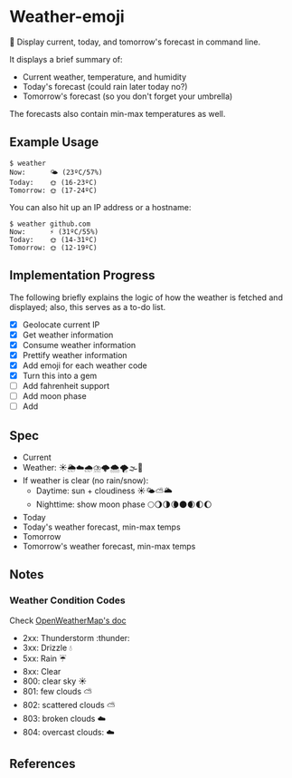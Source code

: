 # Weather-emoji
​:gem:​ Display current, today, and tomorrow's forecast in command line.

It displays a brief summary of:
- Current weather, temperature, and humidity
- Today's forecast (could rain later today no?)
- Tomorrow's forecast (so you don't forget your umbrella)

The forecasts also contain min-max temperatures as well.

## Example Usage

```shell
$ weather
Now:      🌤 (23ºC/57%)
Today:    🌞 (16-23ºC)
Tomorrow: 🌞 (17-24ºC)
```

You can also hit up an IP address or a hostname:

```shell
$ weather github.com
Now:      ⚡ (31ºC/55%)
Today:    🌞 (14-31ºC)
Tomorrow: 🌞 (12-19ºC)
```

## Implementation Progress

The following briefly explains the logic of how the weather is fetched and displayed; also, this serves as a to-do list.

- [x] Geolocate current IP
- [x] Get weather information
- [x] Consume weather information
- [x] Prettify weather information
- [x] Add emoji for each weather code
- [x] Turn this into a gem
- [ ] Add fahrenheit support
- [ ] Add moon phase
- [ ] Add

## Spec

- Current
- Weather: ☀️🌦☁️🌧⛈🌩🌨🌪🌫🌊
- If weather is clear (no rain/snow):
  - Daytime: sun + cloudiness ☀️🌤⛅️🌥
  - Nighttime: show moon phase 🌕🌖🌗🌘🌑🌒🌓🌔
- Today
- Today's weather forecast, min-max temps
- Tomorrow
- Tomorrow's weather forecast, min-max temps

## Notes

### Weather Condition Codes

Check [OpenWeatherMap's doc](https://openweathermap.org/weather-conditions)
- 2xx: Thunderstorm :thunder:
- 3xx: Drizzle :droplet:
- 5xx: Rain ​:umbrella:​
- 8xx: Clear
- 800: clear sky :sunny:
- 801: few clouds :partly_sunny:
- 802: scattered clouds :partly_sunny:
- 803: broken clouds :cloud:
- 804: overcast clouds: :cloud:

## References

